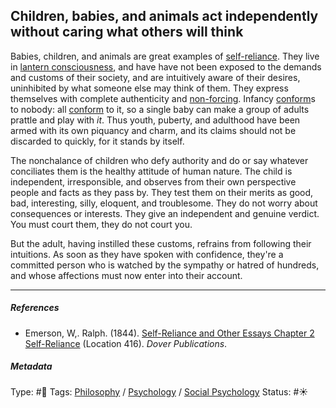 ## Children, babies, and animals act independently without caring what others will think

Babies, children, and animals are great examples of [self-reliance](Self-reliance.md). They live in [lantern consciousness](Lantern%20consciousness.md), and have have not been exposed to the demands and customs of their society, and are intuitively aware of their desires, uninhibited by what someone else may think of them. They express themselves with complete authenticity and [non-forcing](Non-forcing.md). Infancy [conform](Conformity.md)s to nobody: all [conform](Conformity.md) to it, so a single baby can make a group of adults prattle and play with *it*. Thus youth, puberty, and adulthood have been armed with its own piquancy and charm, and its claims should not be discarded to quickly, for it stands by itself.

The nonchalance of children who defy authority and do or say whatever conciliates them is the healthy attitude of human nature. The child is independent, irresponsible, and observes from their own perspective people and facts as they pass by. They test them on their merits as good, bad, interesting, silly, eloquent, and troublesome. They do not worry about consequences or interests. They give an independent and genuine verdict. You must court them, they do not court you.

But the adult, having instilled these customs, refrains from following their intuitions. As soon as they have spoken with confidence, they're a committed person who is watched by the sympathy or hatred of hundreds, and whose affections must now enter into their account.

---

##### References

* Emerson, W,. Ralph. (1844). [Self-Reliance and Other Essays Chapter 2 Self-Reliance](Self-Reliance%20and%20Other%20Essays%20Chapter%202%20Self-Reliance.md) (Location 416). *Dover Publications*.

##### Metadata

Type: #🔴 
Tags:  [Philosophy](Philosophy.md) / [Psychology](Psychology.md) / [Social Psychology](Social%20Psychology.md)
Status: #☀️ 
